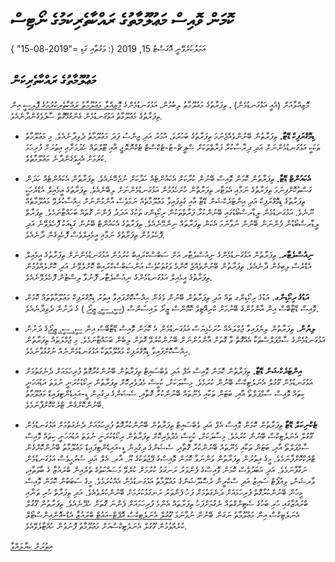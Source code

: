 # ކޮމަން ވޮއިސް މަޢުލޫމާތުގެ ރައްކާތެރިކަމުގެ ނޯޓިސް

ޢަމަލުކުރެވޭނީ އޮގަސްޓު 15, 2019 {: ވަގުތާއި ގަޑި ="2019-08-15" }

## މަޢުލޫމާތުގެ ރައްކާތެރިކަން

މޮޒިއްލާއަށް (އެއީ އަޅުގަނޑުމެން) ، ތިފަރާތުގެ މަޢުލޫމާތު ލިބުމުން، އަޅުގަނޑުމެންގެ [މޮޒިއްލާ މަޢުލޫމާތު ރައްކާތެރިކުރުމުގެ ޕޮލިސީ](https://www.mozilla.org/privacy) އިން ތިފަރާތުގެ މަޢުލޫމާތު އަޅުގަނޑުމެން ގެންގުޅޭގޮތް ސާފުވެގެންދާނެއެވެ.

* **ޑިމޮގްރަފިކް ޑޭޓާ.** ތިފަރާތުން ބޭނުންވެއްޖެނަމަ ތިފަރާތުގެ ބަހުރުވަ، އުމުރު އަދި ޖިންސު ފަދަ މަޢުލޫމާތު ދެވިދާނެއެވެ. މި މަޢުލޫމާތު ތަކަކީ އަޅުގަނޑުމެންނަށް އަދި ދިރާސާކުރާ ފަރާތްތަކަށް ސްޕީޗް-ޓު-ޓެކްސްޓް ޓެކްނޮލޮޖީ އާއި ޓޫލްތައް ހެދުމަށާއި އިތުރަށް ފުރިހަމަ ކުރުމަށް އެޙީވެގެންދާނެ މަޢުލޫމާތެވެ.

* **އެކައުންޓް ޑޭޓާ.** ތިފަރާތުން ކޮމަން ވޮއިސް ބޭނުން ކުރާކަށް އެކައުންޓެއް ހަދާކަށް ނުޖެހޭނެއެވެ. ތިފަރާތުން އެކައުންޓެއް ހަދަން ގަސްތުކޮށްފިނަމަ ތިފަރާތުގެ ނަމާއި އެވަޓާރ ތިފަރާތުން ހުށަހެޅުމުން އަޅުގަނޑުމެންނަށް ލިބޭނެއެވެ. ތިފަރާތުގެ އީމެއިލް އެޑްރެހަކީ ތިފަރާތުގެ ޑިމޮގްރަފިކް އަދި އިންޓަރެކްޝަން ޑޭޓާ އާއި ގުޅިފައިވާ މަޢުލޫމާތެއް ނަމަވެސް އާންމުންނަށް ޙިއްސާކުރެވޭ މަޢުލޫމާތެއް ނޫނެވެ. އަޅުގަނޑުމެން ލީޑާރސްބޯޑުގައި ބޭނުންކުރާ ފަރާތްތަކުން ރިކޯޑިންގ ތަކުގެ އަދަދު ފެންނަ ގޮތައް ބަހައްޓާނަމެވެ. ތިފަރާތް ލީޑާރސްބޯޑުން ފެންނަން ބޭނުން ނުވާނަމަ އެކަން ތިފަރާތައް ނިންމޭނެއެވެ. ތިފަރާތުގެ އެކައުންޓް ބޭނުން ގަޑިއަކު ފޮހެލެވޭނެ އަދި ފޮހެލުމުން ތިފަރާތުގެ ނަމާއި އީމެއިލްވެސް ފޮހެވިގެން ދާނެއެވެ.

* **ނިއުސްލެޓާރ.** ތިފަރާތުން އަޅުގަނޑުމެންގެ ނިއުސްލެޓާރ އަށް ސަބްސްކްރައިބް ކުރުމުން އަޅުގަނޑުމެންނަށް ތިފަރާތުގެ އީމެއިލް އެޑްރެސް ލިބިގެން ދާނެއެވެ. ތިފަރާތުން ބޭނުންވެއްޖެ ކޮންމެ ވަގުތަކުވެސް އަންސަބްސްކްރައިބް ކޮށްލެވޭނެ އަދި ކޮށްލެއްވުމުން ތިފަރާތުގެ އީމެއިލް އަޅުގަނޑުމެންގެ ނިއުސްލެޓާރ ފޮނުވާ ލިސްޓުން ފޮހެލެވޭނެއެވެ.

* **އަޑުގެ ރިކޯޑިންގ.** އަޑުގެ ރިކޯޑިންގ ތައް އަދި ތިފަރާތުން ބޭނުން ވެގެން ޙިއްސާކޮށްފައިވާ އިތުރު ޑިމޮގްރަފިކް މަޢުލޫމާތުތައް ކޮމަން ވޮއިސް ޑޭޓާބޭސް އިން އާންމުންގެ ބޭނުމަށް ކްރިއޭޓިވް ކޮމޮންސް ޒީރޯ ލައިސަންސް ([ސީ. ސީ. ޒީރޯ](https://creativecommons.org/publicdomain/zero/1.0/) ) ގެ ދަށުން ދެވިދާނެއެވެ.

* **ލިޔުން.** ތިފަރާތުން ލިޔެފައިވާ ޖުމްލައެއް ހުށަހެޅިޔަސް އަޅުގަނޑުމެން އެ ކޮމަން ވޮއިސް ޑޭޓާބޭސް އިން [ސީ. ސީ. ޒީރޯ](https://creativecommons.org/publicdomain/zero/1.0/)ގެ ދަށުން އަޅުގަނޑުމެންގެ ސާމްޕަލްސްތަކާ އެއްގޮތް ވާ ގޮތަށް އާންމުންނަށް ބޭނުންކުރެވޭ ގޮތަށް ލިބެން ބަހައްޓާނަމެވެ. މި ޖުމްލަތައް ތިފަރާތުން ޙިއްސާކޮށްފައިވާ ޑިމޮގްރަފިކް މަޢުލޫމާތަކާ އަޅުގަނޑުމެންނެއް ނުގުޅުވާނަމެވެ.

* **އިންޓަރެކްޝަން ޑޭޓާ.** ތިފަރާތުން ކޮމަން ވޮއިސް އެޕް އަދި ވެބްސައިޓް ތިފަރާތުން ބޭނުންކުރާގޮތް ފުރިހަމައަށް ދެނެގަތުމަށް އަޅުގަނޑުމެން ގޫގުލް އެނަލެޓިކްސް ބޭނުން ކުރަމެވެ. މިސާލަކަށް، ކުކީސް މެދުވެރިކޮށް ތިފަރާތުން ރިކޯޑުކުރަނީ ނުވަތަ އަޑުއަހަނީ ކިތައް ވޮއިސް ސާމްޕަލްތޯ އާއި، ބަޓަން ތަކާއި މެނޫތައް ބޭނުންކުރާ ގޮތާއި، ސެޝަންގެ ދިގުމިން ޑީ-އައިޑެންޓިފައިޑް މަޢުލޫމާތު ބޭނުންކޮށްގެން ޓްރެކްކޮށްފާނަމެވެ.

* **ޓެކްނިކަލް ޑޭޓާ** ތިފަރާތުން ކޮމަން ވޮއިސް އެޕް އަދި ވެބްސައިޓް ތިފަރާތުން ބޭނުންކުރާގޮތް ފުރިހަމައަށް ދެނެގަތުމަށް އަޅުގަނޑުމެން ގޫގުލް އެނަލެޓިކްސް ބޭނުން ކުރަމެވެ. މިސާލަކަށް، ކުކީސް މެދުވެރިކޮށް ތިފަރާތުން ރިކޯޑުކުރަނީ ނުވަތަ އަޑުއަހަނީ ކިތައް ވޮއިސް ސާމްޕަލްތޯ އާއި، ބަޓަން ތަކާއި މެނޫތައް ބޭނުންކުރާ ގޮތާއި، ސެޝަންގެ ދިގުމިން ޑީ-އައިޑެންޓިފައިޑް މަޢުލޫމާތު ބޭނުންކޮށްގެން ޓްރެކްކޮށްފާނަމެވެ. މީގެ އިތުރުން ތިފަރާތުން ވަންނަވާ ކޮމަން ވޮއިސްގެ ޕޭޖުތަކުގެ ޔޫ. އާރ. އެލް އަދި ސުރުޙީވެސް އަޅުގަނޑުމެން ނަގާފާނަމެވެ. އަދި އަބަދުވެސް ކޮމަން ވޮއިސްގެ ފެންވަރު ރަނގަޅު ކުރުމަށް ކުރެވޭ މަސައްކަތުގެ ތެރެއިން ބްރައުޒާ ގެ ބާވަތާއި، ވާރޝަން، ވިއުޕޯޓް ސައިޒު އަދި ސްކްރީން ރެސޮލޫޝަންގެ މަޢުލޫމާތު އަޅުގަނޑުމެން އެއްކުރަމެވެ. މީގެ ސަބަބުން ކޮމަން ވޮއިސް މީހުން ބޭނުންކުރާގޮތް ފުރިހަމައަށް ދަނެގަތުމަށް ފަހު ފެންވަރު ރަނގަޅުކުރުމަށް ބޭނުންކުރެވެއެވެ. އަދި ތިފަރާތް ހުރި ތަނާއި ބްރައުޒާގައި ހުރި ބަހުގެ ސެޓިންގްތައް ނެގުމަށްފަހު ތިފަރާތައް އެންމެ ފުރިހަމައަށް ފެންނަ ގޮތަށް ހެދޭނެއެވެ. ތިފަރާތުން ގޫގުލް އެނަލެޓިކްސް އިން މަޢުލޫމާތު ނަގަން ބޭނުން ނުވާނަމަ [ގޫގުލް އެނަލެޓިކްސް އޮޕްޓް-އައުޓް ބްރައުޒާ އެޑް-އޮން](https://tools.google.com/dlpage/gaoptout)އިންސްޓޯލް ކުރެއްވުމުން ގޫގުލް އެނަލެޓިކްސްއަށް މަޢުލޫމާތު ފޮނުވުން ހުއްޓާލެވޭއެވެ.

[އިތުރަށް ކިޔާލައްވާ](https://github.com/common-voice/common-voice/blob/main/docs/data_dictionary.md)
